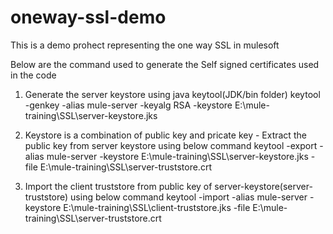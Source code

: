 # oneway-ssl-demo
This is a demo prohect representing the one way SSL in mulesoft

Below are the command used to generate the Self signed certificates used in the code

1.	Generate the server keystore using java keytool(JDK/bin folder)
	keytool -genkey -alias mule-server -keyalg RSA -keystore E:\mule-training\SSL\server-keystore.jks

2.	Keystore is a combination of public key and pricate key - Extract the public key from server keystore using below command
	keytool -export -alias mule-server -keystore E:\mule-training\SSL\server-keystore.jks -file E:\mule-training\SSL\server-truststore.crt

3.	Import the client truststore from public key of server-keystore(server-truststore) using below command
	keytool -import -alias mule-server -keystore E:\mule-training\SSL\client-truststore.jks -file E:\mule-training\SSL\server-truststore.crt